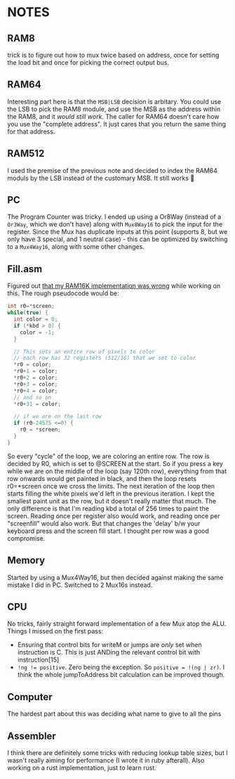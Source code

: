 # NOTES

## RAM8

trick is to figure out how to mux twice based on address, once for setting the load bit and once for picking the correct output bus.

## RAM64

Interesting part here is that the `MSB|LSB` decision is arbitary. You could use the LSB to pick the RAM8 module, and use the MSB as the address within the RAM8, and it _would still work_. The caller for RAM64 doesn't care how you use the "complete address". It just cares that you return the same thing for that address.

## RAM512

I used the premise of the previous note and decided to index the RAM64 moduls by the LSB instead of the customary MSB. It still works :metal:

## PC

The Program Counter was tricky. I ended up using a Or8Way (instead of a `Or3Way`, which we don't have) along with `Mux8Way16` to pick the input for the register. Since the Mux has duplicate inputs at this point (supports 8, but we only have 3 special, and 1 neutral case) - this can be optimized by switching to a `Mux4Way16`, along with some other changes.

## Fill.asm

Figured out [that my RAM16K implementation was wrong](https://github.com/captn3m0/nand2tetris/commit/90526cc036a93683f3fa335aae70cc17c787e5a5) while working on this. The rough pseudocode would be:
```c
int r0=*screen;
while(true) {
  int color = 0;
  if (*kbd > 0) {
    color = -1;
  }

  // This sets an entire row of pixels to color
  // each row has 32 registers (512/16) that we set to color
  *r0 = color;
  *r0+1 = color;
  *r0+2 = color;
  *r0+3 = color;
  *r0+4 = color;
  // and so on
  *r0+31 = color;

  // if we are on the last row
  if (r0-24575 <=0) {
    r0 = *screen;
  }
}

```

So every "cycle" of the loop, we are coloring an entire row. The row is decided by R0, which is set to @SCREEN at the start. So if you press a key while we are on the middle of the loop (say 120th row), everything from that row onwards would get painted in black, and then the loop resets r0=\*screen once we cross the limits. The next iteration of the loop then starts filling the white pixels we'd left in the previous iteration. I kept the smallest paint unit as the row, but it doesn't really matter that much. The only difference is that I'm reading kbd a total of 256 times to paint the screen. Reading once per register also would work, and reading once per "screenfill" would also work. But that changes the 'delay' b/w your keyboard press and the screen fill start. I thought per row was a good compromise.

## Memory

Started by using a Mux4Way16, but then decided against making the same mistake I did in PC. Switched to 2 Mux16s instead.

## CPU

No tricks, fairly straight forward implementation of a few Mux atop the ALU. Things I missed on the first pass:
 - Ensuring that control bits for writeM or jumps are _only_ set when instruction is C. This is just ANDing the relevant control bit with instruction[15]
 - `!ng != positive`. Zero being the exception. So `positive = !(ng | zr)`. I think the whole jumpToAddress bit calculation can be improved though.

## Computer

The hardest part about this was deciding what name to give to all the pins

## Assembler

I think there are definitely some tricks with reducing lookup table sizes, but I wasn't really aiming for performance (I wrote it in ruby afterall). Also working on a rust implementation, just to learn rust.

